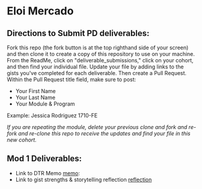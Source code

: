 # Eloi Mercado

## Directions to Submit PD deliverables:
Fork this repo (the fork button is at the top righthand side of your screen) and then clone it to create a copy of this repository to use on your machine. From the ReadMe, click on "deliverable_submissions," click on your cohort, and then find your individual file. Update your file by adding links to the gists you've completed for each deliverable. Then create a Pull Request. Within the Pull Request title field, make sure to post:

* Your First Name
* Your Last Name
* Your Module & Program

Example: Jessica Rodriguez 1710-FE

*If you are repeating the module, delete your previous clone and fork and re-fork and re-clone this repo to receive the updates and find your file in this new cohort.*

## Mod 1 Deliverables:
* Link to DTR Memo [memo](https://gist.github.com/eloimercado/3834c8ede5017f311e65ca00d229bded):
* Link to gist strengths & storytelling reflection [reflection](https://gist.github.com/eloimercado/5c9225830173aabb8528f04441745f47)
